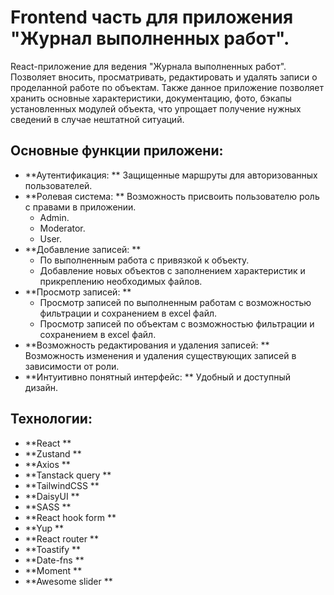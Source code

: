 # Frontend часть для приложения "Журнал выполненных работ".

React-приложение для ведения "Журнала выполненных работ". Позволяет вносить, просматривать, редактировать и удалять записи о проделанной работе по объектам. Также данное приложение позволяет хранить основные характеристики, документацию, фото, бэкапы установленных модулей объекта, что упрощает получение нужных сведений в случае нештатной ситуаций.

## Основные функции приложени:

- **Аутентификация: ** Защищенные маршруты для авторизованных пользователей.
- **Ролевая система: ** Возможность присвоить пользователю роль с правами в приложении.
  - Admin.
  - Moderator.
  - User.
- **Добавление записей: **
  - По выполненным работа с привязкой к объекту.
  - Добавление новых объектов с заполнением характеристик и прикреплению необходимых файлов.
- **Просмотр записей: **
  - Просмотр записей по выполненным работам с возможностью фильтрации и сохранением в excel файл.
  - Просмотр записей по объектам с возможностью фильтрации и сохранением в excel файл.
- **Возможность редактирования и удаления записей: ** Возможность изменения и удаления существующих записей в зависимости от роли.
- **Интуитивно понятный интерфейс: ** Удобный и доступный дизайн.

## Технологии:

- **React **
- **Zustand **
- **Axios **
- **Tanstack query **
- **TailwindCSS **
- **DaisyUI **
- **SASS **
- **React hook form **
- **Yup **
- **React router **
- **Toastify **
- **Date-fns **
- **Moment **
- **Awesome slider **
